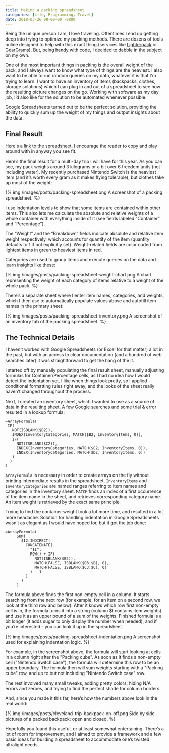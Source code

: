 ```yaml
---
title: Making a packing spreadsheet
categories: [Life, Programming, Travel]
date: 2018-03-26 08-00-00 -0800
---
```


Being the unique person I am, I love traveling. Oftentimes I end up getting deep into trying to optimize my packing methods. There are dozens of tools online designed to help with this exact thing (services like [Lighterpack](http://lighterpack.com) or [GearGrams](http://geargrams.com)). But, being handy with code, I decided to dabble in the subject on my own.

One of the most important things in packing is the overall weight of the pack, and I always want to know what type of things are the heaviest. I also want to be able to run random queries on my data, whatever it is that I'm trying to learn. I want to have an inventory of items (backpacks, clothes, storage solutions) which I can plug in and out of a spreadsheet to see how the resulting picture changes on the go. Working with software as my day job, I’d also like for the solution to be automated whenever possible.

Google Spreadsheets turned out to be the perfect solution, providing the ability to quickly sum up the weight of my things and output insights about the data.

## Final Result

Here's a [link to the spreadsheet][0], I encourage the reader to copy and play around with in anyway you see fit.

Here’s the final result for a multi-day trip I will have for this year. As you can see, my pack weighs around 3 kilograms or a bit over 6 freedom units (not including water). My recently purchased Nintendo Switch is the heaviest item (and it’s worth every gram as it makes flying tolerable), but clothes take up most of the weight:

{% img /images/posts/packing-spreadsheet.png A screenshot of a packing spreadsheet. %}

I use indentation levels to show that some items are contained within other items. This also lets me calculate the absolute and relative weights of a whole container with everything inside of it (see fields labeled “Container” and “Percentage”).

The “Weight” and the “Breakdown” fields indicate absolute and relative item weight respectively, which accounts for quantity of the item (quantity defaults to 1 if not explicitly set). Weight-related fields are color coded from lightest items in green to heaviest items in red.

Categories are used to group items and execute queries on the data and learn insights like these:

{% img /images/posts/packing-spreadsheet-weight-chart.png A chart representing the weight of each category of items relative to a weight of the whole pack. %}

There’s a separate sheet where I enter item names, categories, and weights, which I then use to automatically populate values above and autofill item names in the primary sheet:

{% img /images/posts/packing-spreadsheet-inventory.png A screenshot of an inventory tab of the packing spreadsheet. %}

## The Technical Details

I haven’t worked with Google Spreadsheets (or Excel for that matter) a lot in the past, but with an access to clear documentation (and a hundred of web searches later) it was straightforward to get the hang of the it.

I started off by manually populating the final result sheet, manually adjusting formulas for Container/Percentage cells, as I had no idea how I would detect the indentation yet. I like when things look pretty, so I applied conditional formatting rules right away, and the looks of the sheet really haven’t changed throughout the process.

Next, I created an inventory sheet, which I wanted to use as a source of data in the resulting sheet. A few Google searches and some trial & error resulted in a lookup formula:

    =ArrayFormula(
     IF(
       NOT(ISBLANK($B2)),
       INDEX(InventoryCategories, MATCH($B2, InventoryItems, 0)),
       IF(
         NOT(ISBLANK($C2)),
         INDEX(InventoryCategories, MATCH($C2, InventoryItems, 0)),
         INDEX(InventoryCategories, MATCH($D2, InventoryItems, 0))
       )
      )
    )

`ArrayFormula` is necessary in order to create arrays on the fly without printing intermediate results in the spreadsheet. `InventoryItems` and `InventoryCategories` are named ranges referring to item names and categories in the inventory sheet. `MATCH` finds an index of a first occurrence of the item name in the sheet, and retrieves corresponding category name. An item weight is retrieved by the exact same principle.

Trying to find the container weight took a lot more time, and resulted in a lot more headache. Solution for handling indentation in Google Spreadsheets wasn’t as elegant as I would have hoped for, but it got the job done:

    =ArrayFormula(
         SUM(
           $I2:INDIRECT(
             CONCATENATE(
               "$I",
               ROW() + IF(
                 NOT(ISBLANK($B2)),
                 MATCH(FALSE, ISBLANK($B3:$B), 0),
                 MATCH(FALSE, ISBLANK($C3:$C), 0)
               ) - 1
             )
           )
         )

The formula above finds the first non-empty cell in a column. It starts searching from the next row (for example, for an item on a second row, we look at the third row and below). After it knows which row first non-empty cell is in, the formula turns it into a string (column $I contains item weights) and use it as an upper bound of a sum of the weights. Finished formula is a bit longer (it adds sugar to only display the number when needed), and if you’re interested - you can look it up in the spreadsheet.

{% img /images/posts/packing-spreadsheet-indentation.png A screenshot used for explaining indentation logic. %}

For example, in the screenshot above, the formula will start looking at cells in a column right after the "Packing cube". As soon as it finds a non-empty cell ("Nintendo Switch case"), the formula will determine this row to be an upper boundary. The formula then will sum weights starting with a "Packing cube" row, and up to but not including "Nintendo Switch case" row.

The rest involved many small tweaks, adding pretty colors, hiding N/A errors and zeroes, and trying to find the perfect shade for column borders.

And, since you made it this far, here’s how the numbers above look in the real world:

{% img /images/posts/cleveland-trip-backpack-on-off.png Side by side pictures of a packed backpack: open and closed. %}

Hopefully you found this useful, or at least somewhat entertaining. There’s a lot of room for improvement, and I aimed to provide a framework and a few basic ideas for building a spreadsheet to accommodate one’s twisted ultralight needs.

[0]: https://docs.google.com/spreadsheets/d/1qDhMoVmmTroM-eN0MZIU2PzE5YucsyPhbuPZPDGhemM/edit#
